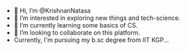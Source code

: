 - 👋 Hi, I’m @KrishnanNatasa
- 👀 I’m interested in exploring new things and tech-science.
- 🌱 I’m currently learning some basics of CS.
- 💞️ I’m looking to collaborate on this platform.
- Currently, I'm pursuing my b.sc degree from IIT KGP...

<!---
KrishnanNatasa/KrishnanNatasa is a ✨ special ✨ repository because its `README.md` (this file) appears on your GitHub profile.
You can click the Preview link to take a look at your changes.
--->
